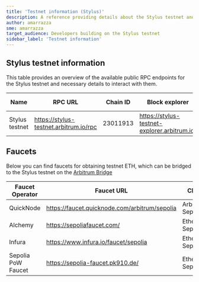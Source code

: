 ```yaml
---
title: 'Testnet information (Stylus)'
description: A reference providing details about the Stylus testnet and faucets for obtaining testnet ETH
author: amarrazza
sme: amarrazza
target_audience: Developers building on the Stylus testnet
sidebar_label: 'Testnet information'
---
```



## Stylus testnet information

This table provides an overview of the available public RPC endpoints for the Stylus testnet and necessary details to interact with them.


| Name                       | RPC URL                             | Chain ID | Block explorer                        | Underlying chain | Tech stack | Sequencer feed URL                    | Sequencer endpoint<sup>⚠️</sup>                  |
| -------------------------- | -------------------------------------- | -------- | ------------------------------------- | -------------- | ---------- | ------------------------------------- | ------------------------------------------------- |
| Stylus testnet              | https://stylus-testnet.arbitrum.io/rpc                 | 23011913        | https://stylus-testnet-explorer.arbitrum.io/           | Arbitrum Sepolia     | Nitro (Rollup) | wss://stylus-sepolia.arbitrum.io/feed | https://stylus-testnet-sequencer.arbitrum.io/rpc            |


## Faucets

Below you can find faucets for obtaining testnet ETH, which can be bridged to the Stylus testnet on the [Arbitrum Bridge](https://bridge.arbitrum.io/)


| Faucet Operator            | Faucet URL                             | Chain     |
| -------------------------- | -------------------------------------- | --------- |
| QuickNode             | https://faucet.quicknode.com/arbitrum/sepolia             | Arbitrum Sepolia|
| Alchemy                | https://sepoliafaucet.com/               | Ethereum Sepolia    |
| Infura                | https://www.infura.io/faucet/sepolia                 | Ethereum Sepolia    |
| Sepolia PoW Faucet              | https://sepolia-faucet.pk910.de/              | Ethereum Sepolia  |

